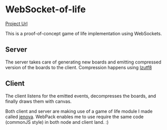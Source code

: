 # WebSocket-of-life

[Project Url](http://websocket-of-life.herokuapp.com/)

This is a proof-of-concept game of life implementation using WebSockets.

## Server
The server takes care of generating new boards and emitting compressed version of the boards to the client.
Compression happens using [lzutf8](https://www.npmjs.com/package/lzutf8)

## Client
The client listens for the emitted events, decompresses the boards, and finally draws them with canvas.

Both client and server are making use of a game of life module I made called [jenova](https://www.npmjs.com/package/jenova).
WebPack enables me to use require the same code (commonJS style) in both node and client land. :)